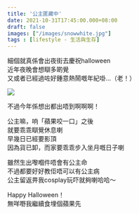 ```yaml
---
title: '公主匿藏中'
date: 2021-10-31T17:45:00.000+08:00
draft: false
images: ["/images/snowwhite.jpg"]
tags : [lifestyle - 生活與生存]
---
```


細個就真係會出夜街去慶祝halloween  
近年夜晚會想瞓多啲覺  
又或者已經過咗好鍾意熱鬧嘅年紀啩...（老！）  

![](/images/snowwhite.jpg)

不過今年係想出都出唔到啊啊啊！  
  
公主嘛，响「蘋果咬一口」之後  
就要乖乖瞓覺休息喇  
早幾日已經要影頂  
因為貨已卸，而家要乖乖步入坐月嘅日子喇  
  
雖然生出嚟嗰件唔會有公主命  
不過都要好好教佢唔可以有公主病  
公主留返畀我cosplay玩吓就夠喇哈哈～  
  
Happy Halloween！  
無咩嘢我繼續食埋個蘋果先  
